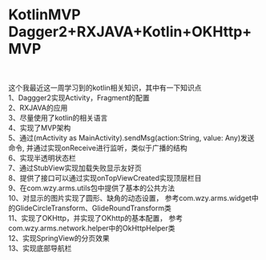 # <h1>KotlinMVP Dagger2+RXJAVA+Kotlin+OKHttp+MVP </h1> <br/>
这个我最近这一周学习到的kotlin相关知识，其中有一下知识点 <br/>
1、Daggger2实现Activity，Fragment的配置 <br/>
2、RXJAVA的应用 <br/>
3、尽量使用了kotlin的相关语言 <br/>
4、实现了MVP架构 <br/>
5、通过(mActivity as MainActivity).sendMsg(action:String, value: Any)发送命令,
   并通过实现onReceive进行监听，类似于广播的结构 <br/>
6、实现半透明状态栏 <br/>
7、通过StubView实现加载失败显示友好页 <br/>
8、提供了接口可以通过实现onTopViewCreated实现顶层栏目 <br/>
9、在com.wzy.arms.utils包中提供了基本的公共方法 <br/>
10、对显示的图片实现了圆形、缺角的动态设置，
    参考com.wzy.arms.widget中的GlideCircleTransform、GlideRoundTransform类 <br/>
11、实现了OKHttp，并实现了OKhttp的基本配置，
    参考com.wzy.arms.network.helper中的OkHttpHelper类 <br/>
12、实现SpringView的分页效果 <br/>
13、实现底部导航栏 <br/>
